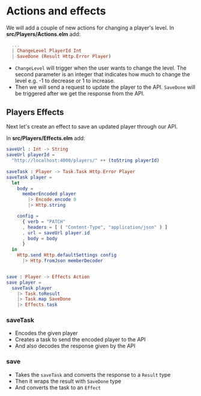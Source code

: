 # Actions and effects

We will add a couple of new actions for changing a player's level. In __src/Players/Actions.elm__ add:

```elm
  ...
  | ChangeLevel PlayerId Int
  | SaveDone (Result Http.Error Player)
```

- `ChangeLevel` will trigger when the user wants to change the level. The second parameter is an integer that indicates how much to change the level e.g. -1 to decrease or 1 to increase.
- Then we will send a request to update the player to the API. `SaveDone` will be triggered after we get the response from the API.

## Players Effects

Next let's create an effect to save an updated player through our API.

In __src/Players/Effects.elm__ add:

```elm
saveUrl : Int -> String
saveUrl playerId =
  "http://localhost:4000/players/" ++ (toString playerId)
  
saveTask : Player -> Task.Task Http.Error Player
saveTask player =
  let
    body =
      memberEncoded player
        |> Encode.encode 0
        |> Http.string

    config =
      { verb = "PATCH"
      , headers = [ ( "Content-Type", "application/json" ) ]
      , url = saveUrl player.id
      , body = body
      }
  in
    Http.send Http.defaultSettings config
      |> Http.fromJson memberDecoder


save : Player -> Effects Action
save player =
  saveTask player
    |> Task.toResult
    |> Task.map SaveDone
    |> Effects.task
```

### saveTask

- Encodes the given player
- Creates a task to send the encoded player to the API
- And also decodes the response given by the API

### save

- Takes the `saveTask` and converts the response to a `Result` type
- Then it wraps the result with `SaveDone` type
- And converts the task to an `Effect` 